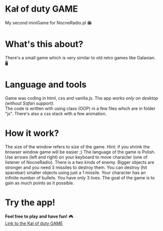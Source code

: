 # Kał of duty GAME
My second miniGame for NocneRadio.pl 📻
<br />

# What's this about?
There's a small game which is very similar to old retro games like Galaxian. 🖥️
<br />
# Language and tools
Game was coding in html, css and vanilla.js. The app *works only on desktop (without Safari support).*
<br />
The code is written with using class (OOP) in a few files which are in folder "js".
There's also a css stack with a few animation.
<br />
# How it work?
The size of the window refers to size of the game. Hint: if you shrink the browser window game will be easier ;) 
The language of the game is Polish. Use arrows (left and right) on your keyboard to move character (one of listener of NocneRadio).
There is a two kinds of enemy. Bigger objects are stronger and you need 3 missiles to destroy them. You can destroy (hit spacebar) smaller objects using just a 1 missile. 
Your character has an infinite number of bullets.
You have only 3 lives. The goal of the game is to gain as much points as it possible.
<br />
# Try the app!
**Feel free to play and have fun!** 🎮
<br />
[Link to the Kal of duty GAME](https://elegant-hoover-5286e5.netlify.app/) 




